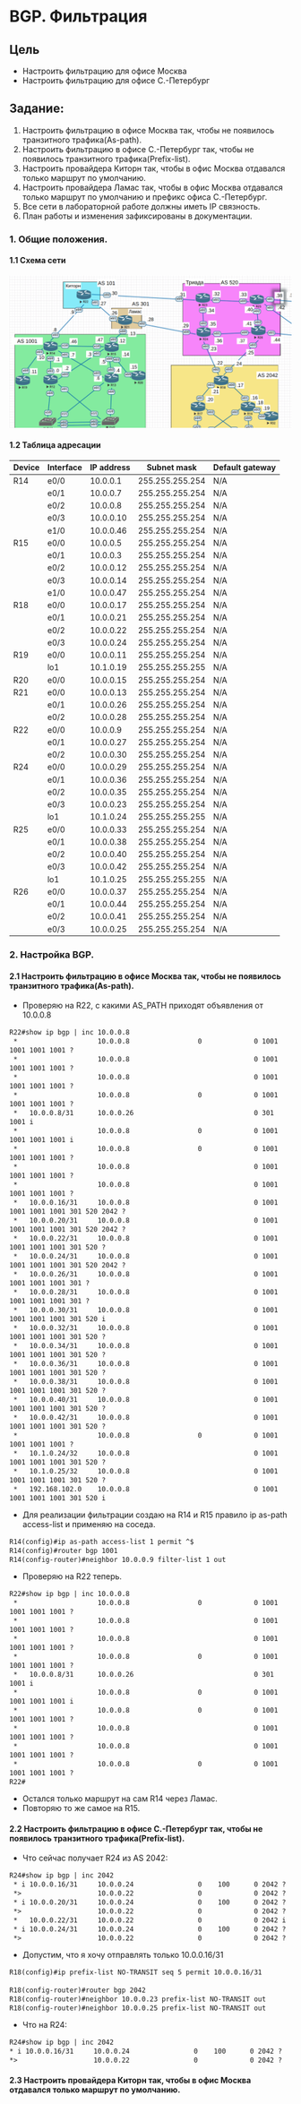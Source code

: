 #  BGP. Фильтрация

## Цель

- Настроить фильтрацию для офисе Москва
- Настроить фильтрацию для офисе С.-Петербург

##  Задание:

1. Настроить фильтрацию в офисе Москва так, чтобы не появилось транзитного трафика(As-path).
2. Настроить фильтрацию в офисе С.-Петербург так, чтобы не появилось транзитного трафика(Prefix-list).
3. Настроить провайдера Киторн так, чтобы в офис Москва отдавался только маршрут по умолчанию.
4. Настроить провайдера Ламас так, чтобы в офис Москва отдавался только маршрут по умолчанию и префикс офиса С.-Петербург.
5. Все сети в лабораторной работе должны иметь IP связность.
6. План работы и изменения зафиксированы в документации.

### 1. Общие положения.

#### 1.1 Схема сети

![](img/lab12.png)

#### 1.2 Таблица адресации


| Device        | Interface     | IP address      | Subnet mask     | Default gateway |
| ------------- | ------------- | --------------- | --------------- | --------------- |
| R14           | e0/0          | 10.0.0.1        | 255.255.255.254 | N/A             |
|               | e0/1          | 10.0.0.7        | 255.255.255.254 | N/A             |
|               | e0/2          | 10.0.0.8        | 255.255.255.254 | N/A             |
|               | e0/3          | 10.0.0.10       | 255.255.255.254 | N/A             |
|               | e1/0          | 10.0.0.46       | 255.255.255.254 | N/A             |
| R15           | e0/0          | 10.0.0.5        | 255.255.255.254 | N/A             |
|               | e0/1          | 10.0.0.3        | 255.255.255.254 | N/A             |
|               | e0/2          | 10.0.0.12       | 255.255.255.254 | N/A             |
|               | e0/3          | 10.0.0.14       | 255.255.255.254 | N/A             |
|               | e1/0          | 10.0.0.47       | 255.255.255.254 | N/A             |
| R18           | e0/0          | 10.0.0.17       | 255.255.255.254 | N/A             |
|               | e0/1          | 10.0.0.21       | 255.255.255.254 | N/A             |
|               | e0/2          | 10.0.0.22       | 255.255.255.254 | N/A             |
|               | e0/3          | 10.0.0.24       | 255.255.255.254 | N/A             |
| R19           | e0/0          | 10.0.0.11       | 255.255.255.254 | N/A             |
|               | lo1           | 10.1.0.19       | 255.255.255.255 | N/A             |
| R20           | e0/0          | 10.0.0.15       | 255.255.255.254 | N/A             |
| R21           | e0/0          | 10.0.0.13       | 255.255.255.254 | N/A             |
|               | e0/1          | 10.0.0.26       | 255.255.255.254 | N/A             |
|               | e0/2          | 10.0.0.28       | 255.255.255.254 | N/A             |
| R22           | e0/0          | 10.0.0.9        | 255.255.255.254 | N/A             |
|               | e0/1          | 10.0.0.27       | 255.255.255.254 | N/A             |
|               | e0/2          | 10.0.0.30       | 255.255.255.254 | N/A             |
| R24           | e0/0          | 10.0.0.29       | 255.255.255.254 | N/A             |
|               | e0/1          | 10.0.0.36       | 255.255.255.254 | N/A             |
|               | e0/2          | 10.0.0.35       | 255.255.255.254 | N/A             |
|               | e0/3          | 10.0.0.23       | 255.255.255.254 | N/A             |
|               | lo1           | 10.1.0.24       | 255.255.255.255 | N/A             |
| R25           | e0/0          | 10.0.0.33       | 255.255.255.254 | N/A             |
|               | e0/1          | 10.0.0.38       | 255.255.255.254 | N/A             |
|               | e0/2          | 10.0.0.40       | 255.255.255.254 | N/A             |
|               | e0/3          | 10.0.0.42       | 255.255.255.254 | N/A             |
|               | lo1           | 10.1.0.25       | 255.255.255.255 | N/A             |
| R26           | e0/0          | 10.0.0.37       | 255.255.255.254 | N/A             |
|               | e0/1          | 10.0.0.44       | 255.255.255.254 | N/A             |
|               | e0/2          | 10.0.0.41       | 255.255.255.254 | N/A             |
|               | e0/3          | 10.0.0.25       | 255.255.255.254 | N/A             |

### 2. Настройка BGP.
#### 2.1 Настроить фильтрацию в офисе Москва так, чтобы не появилось транзитного трафика(As-path).
- Проверяю на R22, с какими AS_PATH приходят объявления от 10.0.0.8
```
R22#show ip bgp | inc 10.0.0.8
 *                    10.0.0.8                 0             0 1001 1001 1001 1001 ?
 *                    10.0.0.8                               0 1001 1001 1001 1001 ?
 *                    10.0.0.8                               0 1001 1001 1001 1001 ?
 *                    10.0.0.8                 0             0 1001 1001 1001 1001 ?
 *   10.0.0.8/31      10.0.0.26                              0 301 1001 i
 *                    10.0.0.8                 0             0 1001 1001 1001 1001 i
 *                    10.0.0.8                 0             0 1001 1001 1001 1001 ?
 *                    10.0.0.8                               0 1001 1001 1001 1001 ?
 *                    10.0.0.8                               0 1001 1001 1001 1001 ?
 *   10.0.0.16/31     10.0.0.8                               0 1001 1001 1001 1001 301 520 2042 ?
 *   10.0.0.20/31     10.0.0.8                               0 1001 1001 1001 1001 301 520 2042 ?
 *   10.0.0.22/31     10.0.0.8                               0 1001 1001 1001 1001 301 520 ?
 *   10.0.0.24/31     10.0.0.8                               0 1001 1001 1001 1001 301 520 2042 ?
 *   10.0.0.26/31     10.0.0.8                               0 1001 1001 1001 1001 301 ?
 *   10.0.0.28/31     10.0.0.8                               0 1001 1001 1001 1001 301 ?
 *   10.0.0.30/31     10.0.0.8                               0 1001 1001 1001 1001 301 520 i
 *   10.0.0.32/31     10.0.0.8                               0 1001 1001 1001 1001 301 520 ?
 *   10.0.0.34/31     10.0.0.8                               0 1001 1001 1001 1001 301 520 ?
 *   10.0.0.36/31     10.0.0.8                               0 1001 1001 1001 1001 301 520 ?
 *   10.0.0.38/31     10.0.0.8                               0 1001 1001 1001 1001 301 520 ?
 *   10.0.0.40/31     10.0.0.8                               0 1001 1001 1001 1001 301 520 ?
 *   10.0.0.42/31     10.0.0.8                               0 1001 1001 1001 1001 301 520 ?
 *                    10.0.0.8                 0             0 1001 1001 1001 1001 ?
 *   10.1.0.24/32     10.0.0.8                               0 1001 1001 1001 1001 301 520 ?
 *   10.1.0.25/32     10.0.0.8                               0 1001 1001 1001 1001 301 520 ?
 *   192.168.102.0    10.0.0.8                               0 1001 1001 1001 1001 301 520 i

```
- Для реализации фильтрации создаю на R14 и R15 правило ip as-path access-list и применяю на соседа.
```
R14(config)#ip as-path access-list 1 permit ^$
R14(config)#router bgp 1001
R14(config-router)#neighbor 10.0.0.9 filter-list 1 out

```
- Проверяю на R22 теперь.
```
R22#show ip bgp | inc 10.0.0.8
 *                    10.0.0.8                 0             0 1001 1001 1001 1001 ?
 *                    10.0.0.8                               0 1001 1001 1001 1001 ?
 *                    10.0.0.8                               0 1001 1001 1001 1001 ?
 *                    10.0.0.8                 0             0 1001 1001 1001 1001 ?
 *   10.0.0.8/31      10.0.0.26                              0 301 1001 i
 *                    10.0.0.8                 0             0 1001 1001 1001 1001 i
 *                    10.0.0.8                 0             0 1001 1001 1001 1001 ?
 *                    10.0.0.8                               0 1001 1001 1001 1001 ?
 *                    10.0.0.8                               0 1001 1001 1001 1001 ?
 *                    10.0.0.8                 0             0 1001 1001 1001 1001 ?
R22#
```
- Остался только маршрут на сам R14 через Ламас.
- Повторяю то же самое на R15.

#### 2.2 Настроить фильтрацию в офисе С.-Петербург так, чтобы не появилось транзитного трафика(Prefix-list).
- Что сейчас получает R24 из AS 2042:
```
R24#show ip bgp | inc 2042
 * i 10.0.0.16/31     10.0.0.24                0    100      0 2042 ?
 *>                   10.0.0.22                0             0 2042 ?
 * i 10.0.0.20/31     10.0.0.24                0    100      0 2042 ?
 *>                   10.0.0.22                0             0 2042 ?
 *   10.0.0.22/31     10.0.0.22                0             0 2042 i
 * i 10.0.0.24/31     10.0.0.24                0    100      0 2042 ?
 *>                   10.0.0.22                0             0 2042 ?
```
- Допустим, что я хочу отправлять только 10.0.0.16/31
```
R18(config)#ip prefix-list NO-TRANSIT seq 5 permit 10.0.0.16/31

R18(config-router)#router bgp 2042
R18(config-router)#neighbor 10.0.0.23 prefix-list NO-TRANSIT out
R18(config-router)#neighbor 10.0.0.25 prefix-list NO-TRANSIT out

```
- Что на R24:
```
R24#show ip bgp | inc 2042
* i 10.0.0.16/31     10.0.0.24                0    100      0 2042 ?
*>                   10.0.0.22                0             0 2042 ?
```
#### 2.3 Настроить провайдера Киторн так, чтобы в офис Москва отдавался только маршрут по умолчанию.
